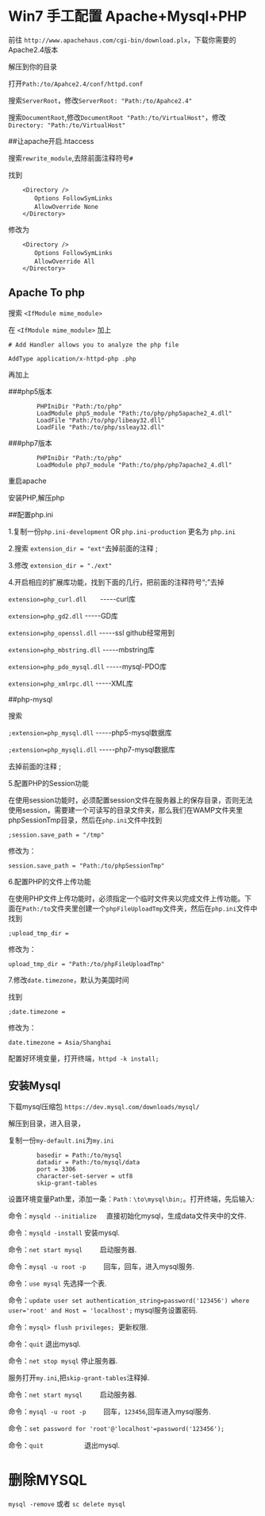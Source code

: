# Win7 手工配置 Apache+Mysql+PHP

前往 `http://www.apachehaus.com/cgi-bin/download.plx`，下载你需要的Apache2.4版本

解压到你的目录

打开`Path:/to/Apahce2.4/conf/httpd.conf`

搜索`ServerRoot`，修改`ServerRoot: "Path:/to/Apahce2.4"`

搜索`DocumentRoot`,修改`DocumentRoot "Path:/to/VirtualHost"`，修改`Directory: "Path:/to/VirtualHost"`


##让apache开启.htaccess

搜索`rewrite_module`,去除前面注释符号`#`

找到 

		<Directory /> 
		　　Options FollowSymLinks 
		　　AllowOverride None 
		</Directory>

修改为 

		<Directory /> 
		　　Options FollowSymLinks 
		　　AllowOverride All 
		</Directory> 
		

## Apache To php

搜索  `<IfModule mime_module>`

在  `<IfModule mime_module>` 加上

`# Add Handler allows you to analyze the php file`

`AddType application/x-httpd-php .php`

再加上

###php5版本	
```
		PHPIniDir "Path:/to/php"
		LoadModule php5_module "Path:/to/php/php5apache2_4.dll"
		LoadFile "Path:/to/php/libeay32.dll"
		LoadFile "Path:/to/php/ssleay32.dll"
```
###php7版本	
```
		PHPIniDir "Path:/to/php"
		LoadModule php7_module "Path:/to/php/php7apache2_4.dll"
```
重启apache



安装PHP,解压php

##配置php.ini

1.复制一份`php.ini-development`  OR  `php.ini-production` 更名为 `php.ini`

2.搜索  `extension_dir = "ext"`去掉前面的注释 ; 

3.修改 `extension_dir = "./ext"`

4.开启相应的扩展库功能，找到下面的几行，把前面的注释符号“;”去掉

`extension=php_curl.dll`      		-----curl库

`extension=php_gd2.dll`        		-----GD库

`extension=php_openssl.dll`    		-----ssl  github经常用到

`extension=php_mbstring.dll`		-----mbstring库

`extension=php_pdo_mysql.dll`     	-----mysql-PDO库

`extension=php_xmlrpc.dll`     		-----XML库

##php-mysql

搜索

`;extension=php_mysql.dll`		-----php5-mysql数据库

`;extension=php_mysqli.dll`		-----php7-mysql数据库

去掉前面的注释  ;


5.配置PHP的Session功能

在使用session功能时，必须配置session文件在服务器上的保存目录，否则无法使用session，需要建一个可读写的目录文件夹，那么我们在WAMP文件夹里phpSessionTmp目录，然后在`php.ini`文件中找到

`;session.save_path = "/tmp"`

 修改为：
 
`session.save_path = "Path:/to/phpSessionTmp"`

6.配置PHP的文件上传功能

在使用PHP文件上传功能时，必须指定一个临时文件夹以完成文件上传功能。下面在`Path:/to`文件夹里创建一个`phpFileUploadTmp`文件夹，然后在`php.ini`文件中找到

`;upload_tmp_dir =`

修改为：

`upload_tmp_dir = "Path:/to/phpFileUploadTmp"`

7.修改`date.timezone`，默认为美国时间

找到

`;date.timezone =`

修改为：

`date.timezone = Asia/Shanghai`


		
配置好环境变量，打开终端，`httpd -k install;`

## 安装Mysql

下载mysql压缩包 `https://dev.mysql.com/downloads/mysql/`

解压到目录，进入目录，

复制一份`my-default.ini`为`my.ini`

```
		basedir = Path:/to/mysql
		datadir = Path:/to/mysql/data
		port = 3306
		character-set-server = utf8
		skip-grant-tables
```

设置环境变量Path里，添加一条：`Path：\to\mysql\bin;`。打开终端，先后输入:

命令：`mysqld --initialize`      直接初始化mysql，生成data文件夹中的文件.

命令：`mysqld -install`          安装mysql.

命令：`net start mysql`          启动服务器.

命令：`mysql -u root -p`         回车，回车，进入mysql服务.

命令：`use mysql`          先选择一个表.

命令：`update user set authentication_string=password('123456') where user='root' and Host = 'localhost';` mysql服务设置密码.

命令：`mysql> flush privileges;`  更新权限.

命令：`quit`                     退出mysql.

命令：`net stop mysql`         停止服务器.

服务打开`my.ini`,把`skip-grant-tables`注释掉.

命令：`net start mysql`          启动服务器.

命令：`mysql -u root -p`         回车，`123456`,回车进入mysql服务.

命令：`set password for 'root'@'localhost'=password('123456');`

命令：`quit`                     退出mysql.




# 删除MYSQL

`mysql -remove`
或者
`sc delete mysql`
